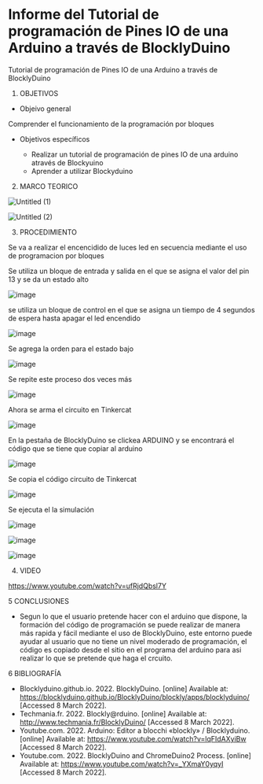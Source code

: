 # Informe del Tutorial de programación de Pines IO de una Arduino a través de BlocklyDuino
Tutorial de programación de Pines IO de una Arduino a través de BlocklyDuino
1. OBJETIVOS 

- Objeivo general 

Comprender el funcionamiento de la programación por bloques 

- Objetivos específicos

  - Realizar un tutorial de programación de pines IO de una arduino através de Blockyuino
  - Aprender a utilizar Blockyduino   
  
2. MARCO TEORICO 

![Untitled (1)](https://user-images.githubusercontent.com/93950169/157125344-baea59d5-4b0e-42cd-8df0-8df36b74c1dc.jpg)

![Untitled (2)](https://user-images.githubusercontent.com/93950169/157140439-6c787434-a6e7-463d-819d-bb22a552f3f3.jpg)

3. PROCEDIMIENTO 

Se va a realizar el encencidido de luces led en secuencia mediante el uso de programacion por bloques 

Se utiliza un bloque de entrada y salida en el que se asigna el valor del pin 13 y se da un estado alto

![image](https://user-images.githubusercontent.com/93950169/157141075-8f0f7806-5be3-458d-b917-e010c86c9f27.png)

se utiliza un bloque de control en el que se asigna un tiempo de 4 segundos de espera hasta apagar el led encendido 

![image](https://user-images.githubusercontent.com/93950169/157141359-e41ab7ea-c144-47b5-941a-2901ac9b890b.png)

Se agrega la orden para el estado bajo

![image](https://user-images.githubusercontent.com/93950169/157141498-0b23e206-1c39-4944-8165-d228c9e3c393.png)

Se repite este proceso dos veces más

![image](https://user-images.githubusercontent.com/93950169/157141633-24bae9c7-e5b1-4513-a741-68c84baaee51.png)

Ahora se arma el circuito en Tinkercat 

![image](https://user-images.githubusercontent.com/93950169/157141735-4c29d7f3-661e-4f5a-a2ba-4dd9ed51e682.png)

En la pestaña de BlocklyDuino se clickea ARDUINO y se encontrará el código que se tiene que copiar al arduino

![image](https://user-images.githubusercontent.com/93950169/157141936-fe575d47-9c76-42c1-ad8c-48173f8eb9b7.png)

Se copia el código circuito de Tinkercat 

![image](https://user-images.githubusercontent.com/93950169/157142065-aee34918-237f-49ce-98ea-58ff8dd37465.png)

Se ejecuta el la simulación

![image](https://user-images.githubusercontent.com/93950169/157142236-cc0186fa-cce8-49c5-9eaa-f248fcbfce41.png)

![image](https://user-images.githubusercontent.com/93950169/157142290-d2049768-699d-4df8-b0a9-b9aa49eb9de1.png)

![image](https://user-images.githubusercontent.com/93950169/157142332-0c0a8270-6f6e-4757-9ee1-311da8ee5697.png)

4. VIDEO

https://www.youtube.com/watch?v=ufRjdQbsl7Y

5 CONCLUSIONES 

- Segun lo que el usuario pretende hacer con el arduino que dispone, la formación del código de programación se puede realizar de manera más rapida y fácil mediante el uso de BlocklyDuino, este entorno puede ayudar al usuario que no tiene un nivel moderado de programación, el código es copiado desde el sitio en el programa del arduino para asi realizar lo que se pretende que haga el crcuito.

6 BIBLIOGRAFÍA

- Blocklyduino.github.io. 2022. BlocklyDuino. [online] Available at: <https://blocklyduino.github.io/BlocklyDuino/blockly/apps/blocklyduino/> [Accessed 8 March 2022].
- Techmania.fr. 2022. Blockly@rduino. [online] Available at: <http://www.techmania.fr/BlocklyDuino/> [Accessed 8 March 2022].
- Youtube.com. 2022. Arduino: Editor a blocchi «blockly» / Blocklyduino. [online] Available at: <https://www.youtube.com/watch?v=lqFIdAXyiBw> [Accessed 8 March 2022].
- Youtube.com. 2022. BlocklyDuino and ChromeDuino2 Process. [online] Available at: <https://www.youtube.com/watch?v=_YXmaY0yqyI> [Accessed 8 March 2022].

